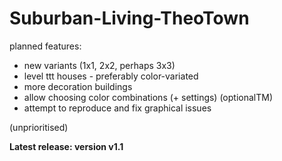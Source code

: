 # Suburban-Living-TheoTown

planned features:

  - new variants (1x1, 2x2, perhaps 3x3)
  - level ttt houses - preferably color-variated
  - more decoration buildings
  - allow choosing color combinations (+ settings) (optionalTM)
  - attempt to reproduce and fix graphical issues

(unprioritised)

**Latest release:  version v1.1**
